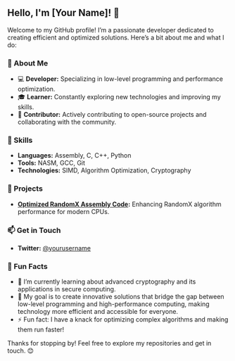 ## Hello, I'm [Your Name]! 👋

Welcome to my GitHub profile! I’m a passionate developer dedicated to creating efficient and optimized solutions. Here’s a bit about me and what I do:

### 🚀 About Me
- 💻 **Developer:** Specializing in low-level programming and performance optimization.
- 🎓 **Learner:** Constantly exploring new technologies and improving my skills.
- 🌟 **Contributor:** Actively contributing to open-source projects and collaborating with the community.

### 🔧 Skills
- **Languages:** Assembly, C, C++, Python
- **Tools:** NASM, GCC, Git
- **Technologies:** SIMD, Algorithm Optimization, Cryptography

### 📂 Projects
- **[Optimized RandomX Assembly Code](https://github.com/your-username/randomx-optimized):** Enhancing RandomX algorithm performance for modern CPUs.

### 📫 Get in Touch
- **Twitter:** [@yourusername](https://twitter.com/TrendSeekerX)

### 🎉 Fun Facts
- 🌱 I’m currently learning about advanced cryptography and its applications in secure computing.
- 🎯 My goal is to create innovative solutions that bridge the gap between low-level programming and high-performance computing, making technology more efficient and accessible for everyone.
- ⚡ Fun fact: I have a knack for optimizing complex algorithms and making them run faster!

Thanks for stopping by! Feel free to explore my repositories and get in touch. 😊
